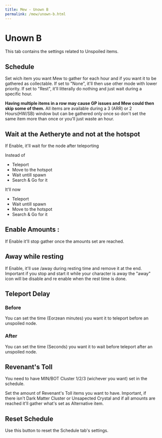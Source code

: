 ```yaml
---
title: Mew - Unown B
permalink: /mew/unown-b.html
---
```


# Unown B
This tab contains the settings related to Unspoiled items.

## Schedule
Set wich item you want Mew to gather for each hour and if you want it to be gathered as collectable.
If set to "None", it'll then use other mode with lower priority.
If set to "Rest", it'll litterally do nothing and just wait during a specific hour.

**Having multiple items in a row may cause GP issues and Mew could then skip some of them.** 
All items are available during a 3 (ARR) or 2 Hours(HW/SB) window but can be gathered only once so don't set the same item more than once or you'll just waste an hour.

## Wait at the Aetheryte and not at the hotspot
If Enable, it'll wait for the node after teleporting

Instead of
 * Teleport
 * Move to the hotspot
 * Wait untill spawn
 * Search & Go for it
 
It'll now
 * Teleport
 * Wait untill spawn
 * Move to the hotspot
 * Search & Go for it

## Enable Amounts :
If Enable it'll stop gather once the amounts set are reached.

## Away while resting
If Enable, it'll use /away during resting time and remove it at the end. Important if you stop and start it while your character is away the "away" icon will be disable and re enable when the rest time is done.

## Teleport Delay
### Before
You can set the time (Eorzean minutes) you want it to teleport before an unspoiled node.

### After
You can set the time (Seconds) you want it to wait before teleport after an unspoiled node.

## Revenant's Toll
You need to have MIN/BOT Cluster 1/2/3 (wichever you want) set in the schedule.

Set the amount of Revenant's Toll items you want to have. Important, if there isn't Dark Matter Cluster or Unsapected Crystal and if all amounts are reached it'll gather what's set as Alternative item.

## Reset Schedule
Use this button to reset the Schedule tab's settings.
